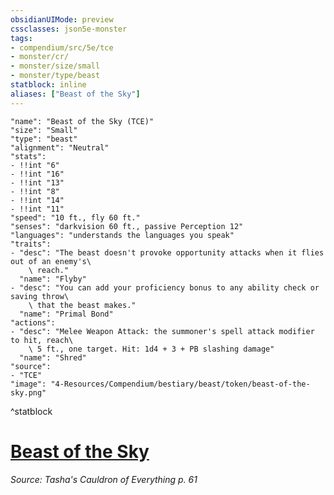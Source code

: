 ```yaml
---
obsidianUIMode: preview
cssclasses: json5e-monster
tags:
- compendium/src/5e/tce
- monster/cr/
- monster/size/small
- monster/type/beast
statblock: inline
aliases: ["Beast of the Sky"]
---
```

```statblock
"name": "Beast of the Sky (TCE)"
"size": "Small"
"type": "beast"
"alignment": "Neutral"
"stats":
- !!int "6"
- !!int "16"
- !!int "13"
- !!int "8"
- !!int "14"
- !!int "11"
"speed": "10 ft., fly 60 ft."
"senses": "darkvision 60 ft., passive Perception 12"
"languages": "understands the languages you speak"
"traits":
- "desc": "The beast doesn't provoke opportunity attacks when it flies out of an enemy's\
    \ reach."
  "name": "Flyby"
- "desc": "You can add your proficiency bonus to any ability check or saving throw\
    \ that the beast makes."
  "name": "Primal Bond"
"actions":
- "desc": "Melee Weapon Attack: the summoner's spell attack modifier to hit, reach\
    \ 5 ft., one target. Hit: 1d4 + 3 + PB slashing damage"
  "name": "Shred"
"source":
- "TCE"
"image": "4-Resources/Compendium/bestiary/beast/token/beast-of-the-sky.png"
```
^statblock
# [Beast of the Sky](4-Resources/Compendium/bestiary/beast/beast-of-the-sky-tce.md)
*Source: Tasha's Cauldron of Everything p. 61*